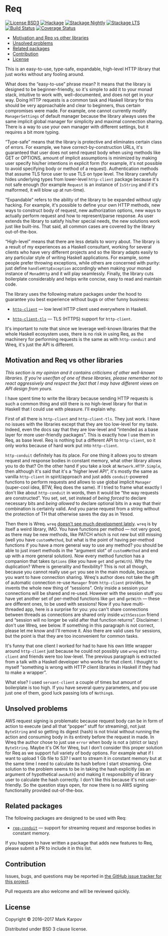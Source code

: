# Req

[![License BSD3](https://img.shields.io/badge/license-BSD3-brightgreen.svg)](http://opensource.org/licenses/BSD-3-Clause)
[![Hackage](https://img.shields.io/hackage/v/req.svg?style=flat)](https://hackage.haskell.org/package/req)
[![Stackage Nightly](http://stackage.org/package/req/badge/nightly)](http://stackage.org/nightly/package/req)
[![Stackage LTS](http://stackage.org/package/req/badge/lts)](http://stackage.org/lts/package/req)
[![Build Status](https://travis-ci.org/mrkkrp/req.svg?branch=master)](https://travis-ci.org/mrkkrp/req)
[![Coverage Status](https://coveralls.io/repos/mrkkrp/req/badge.svg?branch=master&service=github)](https://coveralls.io/github/mrkkrp/req?branch=master)

* [Motivation and Req vs other libraries](#motivation-and-req-vs-other-libraries)
* [Unsolved problems](#unsolved-problems)
* [Related packages](#related-packages)
* [Contribution](#contribution)
* [License](#license)

This is an easy-to-use, type-safe, expandable, high-level HTTP library that
just works without any fooling around.

What does the “easy-to-use” phrase mean? It means that the library is
designed to be beginner-friendly, so it's simple to add it to your monad
stack, intuitive to work with, well-documented, and does not get in your
way. Doing HTTP requests is a common task and Haskell library for this
should be very approachable and clear to beginners, thus certain compromises
were made. For example, one cannot currently modify `ManagerSettings` of
default manager because the library always uses the same implicit global
manager for simplicity and maximal connection sharing. There is a way to use
your own manager with different settings, but it requires a bit more typing.

“Type-safe” means that the library is protective and eliminates certain
class of errors. For example, we have correct-by-construction URLs, it's
guaranteed that user does not send request body when using methods like GET
or OPTIONS, amount of implicit assumptions is minimized by making user
specify his/her intentions in explicit form (for example, it's not possible
to avoid specifying body or method of a request). Authentication methods
that assume TLS force user to use TLS on type level. The library carefully
hides underlying types from lower-level `http-client` package because it's
not safe enough (for example `Request` is an instance of `IsString` and if
it's malformed, it will blow up at run-time).

“Expandable” refers to the ability of the library to be expanded without
ugly hacking. For example, it's possible to define your own HTTP methods,
new ways to construct body of request, new authorization options, new ways
to actually perform request and how to represent/parse response. As user
extends the library to satisfy his/her special needs, the new solutions work
just like built-ins. That said, all common cases are covered by the library
out-of-the-box.

“High-level” means that there are less details to worry about. The library
is a result of my experiences as a Haskell consultant, working for several
clients who have very different projects and so the library adapts easily to
any particular style of writing Haskell applications. For example, some
people prefer throwing exceptions, while others are concerned with purity:
just define `handleHttpException` accordingly when making your monad
instance of `MonadHttp` and it will play seamlessly. Finally, the library
cuts boilerplate considerably and helps write concise, easy to read and
maintain code.

The library uses the following mature packages under the hood to guarantee
you best experience without bugs or other funny business:

* [`http-client`](https://hackage.haskell.org/package/http-client) — low
  level HTTP client used everywhere in Haskell.

* [`http-client-tls`](https://hackage.haskell.org/package/http-client-tls) —
  TLS (HTTPS) support for `http-client`.

It's important to note that since we leverage well-known libraries that the
whole Haskell ecosystem uses, there is no risk in using Req, as the
machinery for performing requests is the same as with `http-conduit` and
Wreq, it's just the API is different.

## Motivation and Req vs other libraries

*This section is my opinion and it contains criticisms of other well-known
libraries. If you're user/fan of one of these libraries, please remember not
to react aggressively and respect the fact that I may have different views
on API design from yours.*

I have spent time to write the library because sending HTTP requests is such
a common thing and still there is no high-level library for that in Haskell
that I could use with pleasure. I'll explain why.

First of all there is `http-client` and `http-client-tls`. They just work. I
have no issues with the libraries except that they are too low-level for my
taste. Indeed, even the docs say that they are low-level and “intended as a
base layer for more user-friendly packages”. This is exactly how I use them
in Req, as base level. Req is nothing but a different API to `http-client`,
so it only works because of hard work put into `http-client`.

`http-conduit` definitely has its place. For one thing it allows you to
stream request and response bodies in constant memory, what other library
allows you to do that? On the other hand if you take a look at
`Network.HTTP.Simple`, then although it's said that it's a “higher level
API”, it's mostly the same as vanilla `http-client` in spirit/approach and
just adds `conduit`-powered functions to perform requests and allows to use
global implicit `Manager` (super-cool idea, BTW, Req does the same). If I
tried to frame what exactly I don't like about `http-conduit` in words, then
it would be “the way requests are constructed”. You set, set, set instead of
*being forced* to declare necessary bits and *being allowed* to declare
optional bits in a way that their combination is certainly valid. And you
parse request from a string without the protection of TH that otherwise
saves the day as in Yesod.

Then there is Wreq.
`wreq`
[doesn't see much development lately](https://github.com/bos/wreq/issues/93).
`wreq` is by itself a weird library, IMO. You have functions per method —
not very good, as there may be new methods, like PATCH which is not new but
still missing (well you have `customMethod`, but what is the point of having
per-method functions if you have a more general way to use any method? you
should be able to just insert methods in the “argument slot” of
`customMethod` and end up with a more general solution). Now every method
function has a companion that takes `Options` (like you have `get` and
`getWith`). Why the duplication? Where is generality and flexibility? This
is not all though, because you cannot really use `get` you see in the main
module, because you want to have connection sharing. Wreq's author does not
take the gift of automatic connection re-use `Manager` from `http-client`
provides, he invents the whole new thing of “sessions”. Only inside a
session your connections will be shared and re-used. However with the
session stuff you have yet another set of per-method functions like `get`
and `getWith` — these are different ones, to be used with sessions! Now if
you have multi-threaded app, here is a surprise for you: you can't share
connections between threads as connections are shared only inside
`withSession` friend and “session will no longer be valid after that
function returns”. Disclaimer: I don't use Wreq, see below. If something in
this paragraph is not correct, please let me know and I'll remove it. Also
there are valid uses for sessions, but the point is that they are too
inconvenient for common tasks.

It's funny that one client I worked for had to have his own little wrapper
around `http-client` just because he could not possibly use `wreq` and
`http-client` and friends were too low-level. The previous paragraph is
extracted from a talk with a Haskell developer who works for that client. I
thought to myself “something is wrong with HTTP client libraries in Haskell
if they had to make a wrapper”.

What else? I used `servant-client` a couple of times but amount of
boilerplate is too high. If you have several query parameters, and you use
just one of them, good luck passing lots of `Nothing`s.

## Unsolved problems

AWS request signing is problematic because request body can be in form of
action to execute (and all that “popper” stuff for streaming), not just
`ByteString` and so getting its digest (hash) is not trivial without running
the action and consuming body in its entirety before the request in made. In
Wreq the author chose to just use `error` when body is not a (strict or
lazy) `ByteString`. Maybe it's OK for Wreq, but I don't consider this proper
solution for Req as we support full variety of body options. For example
what if I want to upload 1 Gb file to S3? I want to stream it in constant
memory but at the same time I need to calculate its hash before I start
streaming. One solution to the problem seems to be in taking the hash
explicitly (as an argument of hypothetical `awsAuth`) and making it
responsibility of library user to calculate the hash correctly. I don't like
this because it's not user-friendly. So the question stays open, for now
there is no AWS signing functionality provided out-of-the-box.

## Related packages

The following packages are designed to be used with Req:

* [`req-conduit`](https://hackage.haskell.org/package/req-conduit) — support
  for streaming request and response bodies in constant memory.

If you happen to have written a package that adds new features to Req,
please submit a PR to include it in this list.

## Contribution

Issues, bugs, and questions may be reported in [the GitHub issue tracker for
this project](https://github.com/mrkkrp/req/issues).

Pull requests are also welcome and will be reviewed quickly.

## License

Copyright © 2016–2017 Mark Karpov

Distributed under BSD 3 clause license.
